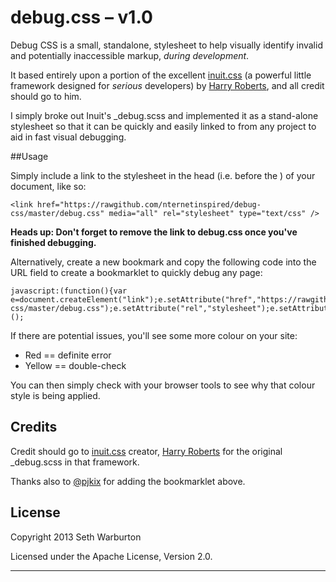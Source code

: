# debug.css – v1.0

Debug CSS is a small, standalone, stylesheet to help visually identify invalid and potentially inaccessible markup, *during development*.

It based entirely upon a portion of the excellent [inuit.css](https://github.com/csswizardry/inuit.css/) (a powerful little framework designed for _serious_ developers) by [Harry Roberts](https://github.com/csswizardry), and all credit should go to him.

I simply broke out Inuit's _debug.scss and implemented it as a stand-alone stylesheet so that it can be quickly and easily linked to from any project to aid in fast visual debugging.

##Usage

Simply include a link to the stylesheet in the head (i.e. before the </head>) of your document, like so:

    <link href="https://rawgithub.com/nternetinspired/debug-css/master/debug.css" media="all" rel="stylesheet" type="text/css" />

**Heads up: Don't forget to remove the link to debug.css once you've finished debugging.**

Alternatively, create a new bookmark and copy the following code into the URL field to create a bookmarklet to quickly debug any page:

    javascript:(function(){var e=document.createElement("link");e.setAttribute("href","https://rawgithub.com/nternetinspired/debug-css/master/debug.css");e.setAttribute("rel","stylesheet");e.setAttribute("type","text/css");e.setAttribute("media","all");document.head.appendChild(e)})();

If there are potential issues, you'll see some more colour on your site:

 * Red          ==      definite error
 * Yellow       ==      double-check

You can then simply check with your browser tools to see why that colour style is being applied.


## Credits

Credit should go to [inuit.css](https://github.com/csswizardry/inuit.css/) creator, [Harry Roberts](https://github.com/csswizardry) for the original _debug.scss in that framework.

Thanks also to [@pjkix](https://github.com/pjkix) for adding the bookmarklet above.

## License

Copyright 2013 Seth Warburton

Licensed under the Apache License, Version 2.0.

---
